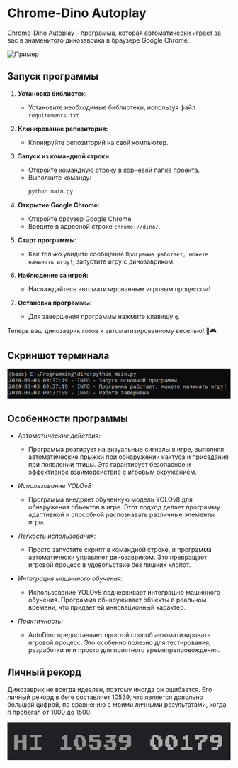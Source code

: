 # Chrome-Dino Autoplay

Chrome-Dino Autoplay - программа, которая автоматически играет за вас в знаменитого динозаврика в браузере Google Chrome.

![Пример](gameplay/game.gif) 
## Запуск программы

1. **Установка библиотек:**
   - Установите необходимые библиотеки, используя файл `requirements.txt`.
  
2. **Клонирование репозитория:**
   - Клонируйте репозиторий на свой компьютер.

3. **Запуск из командной строки:**
   - Откройте командную строку в корневой папке проекта.
   - Выполните команду:
     ```bash
     python main.py
     ```

4. **Открытие Google Chrome:**
   - Откройте браузер Google Chrome.
   - Введите в адресной строке `chrome://dino/`.

5. **Старт программы:**
   - Как только увидите сообщение `Программа работает, можете начинать игру!`, запустите игру с динозавриком.

6. **Наблюдение за игрой:**
   - Наслаждайтесь автоматизированным игровым процессом!

7. **Остановка программы:**
   - Для завершения программы нажмите клавишу `q`.

Теперь ваш динозаврик готов к автоматизированному веселью! 🦕🎮

## Скриншот терминала
![Пример](gameplay/exp.png) 

## Особенности программы
- *Автоматические действия:*
  - Программа реагирует на визуальные сигналы в игре, выполняя автоматические прыжки при обнаружении кактуса и приседания при появлении птицы. Это гарантирует безопасное и эффективное взаимодействие с игровым окружением.

- *Использование YOLOv8:*
  - Программа внедряет обученную модель YOLOv8 для обнаружения объектов в игре. Этот подход делает программу адаптивной и способной распознавать различные элементы игры.

- *Легкость использования:*
  - Просто запустите скрипт в командной строке, и программа автоматически управляет динозавриком. Это превращает игровой процесс в удовольствие без лишних хлопот.

- *Интеграция машинного обучения:*
  - Использование YOLOv8 подчеркивает интеграцию машинного обучения. Программа обнаруживает объекты в реальном времени, что придает ей инновационный характер.

- *Практичность:*
  - AutoDino предоставляет простой способ автоматизировать игровой процесс. Это особенно полезно для тестирования, разработки или просто для приятного времяпрепровождения.

## Личный рекорд
Динозаврик не всегда идеален, поэтому иногда он ошибается. Его личный рекорд в беге составляет 10539, что является довольно большой цифрой, по сравнению с моими личными результатами, когда я пробегал от 1000 до 1500.

![Рекод](gameplay/score.png) 

  